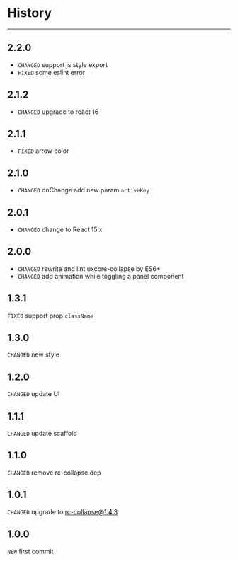 # History

---

## 2.2.0

* `CHANGED` support js style export
* `FIXED` some eslint error

## 2.1.2
* `CHANGED` upgrade to react 16

## 2.1.1

* `FIXED` arrow color

## 2.1.0

* `CHANGED` onChange add new param `activeKey`

## 2.0.1

* `CHANGED` change to React 15.x

## 2.0.0

* `CHANGED` rewrite and lint uxcore-collapse by ES6+
* `CHANGED` add animation while toggling a panel component

## 1.3.1

`FIXED` support prop `className`

## 1.3.0

`CHANGED` new style

## 1.2.0

`CHANGED` update UI

## 1.1.1
`CHANGED` update scaffold

## 1.1.0
`CHANGED` remove rc-collapse dep

## 1.0.1
`CHANGED` upgrade to rc-collapse@1.4.3

## 1.0.0
`NEW` first commit
